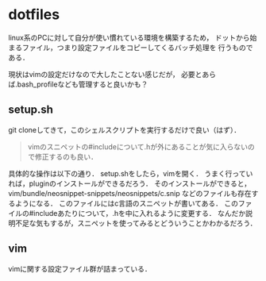 # dotfiles
linux系のPCに対して自分が使い慣れている環境を構築するため，
ドットから始まるファイル，つまり設定ファイルをコピーしてくるバッチ処理を
行うものである．

現状はvimの設定だけなので大したことない感じだが，
必要とあらば.bash\_profileなども管理すると良いかも？

## setup.sh
git cloneしてきて，このシェルスクリプトを実行するだけで良い（はず）．
> vimのスニペットの#includeについて.hが外にあることが気に入らないので修正するのも良い．

具体的な操作は以下の通り．
setup.shをしたら，vimを開く．
うまく行っていれば，pluginのインストールができるだろう．
そのインストールができると，
vim/bundle/neosnippet-snippets/neosnippets/c.snip
などのファイルも存在するようになる．
このファイルにはc言語のスニペットが書いてある．
このファイルの#includeあたりについて，.hを中に入れるように変更する．
なんだか説明不足な気もするが，スニペットを使ってみるとどういうことかわかるだろう．


## vim
vimに関する設定ファイル群が詰まっている．




